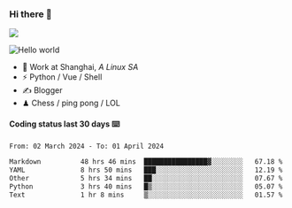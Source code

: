### Hi there 👋
![](https://komarev.com/ghpvc/?username=Xuhandsome)


<img src="https://github-readme-stats.vercel.app/api?username=XuHandsome&show_icons=true&theme=merko" alt="Hello world">

<br/>

- 🍻  Work at Shanghai, _A Linux SA_
- ⚡  Python / Vue / Shell
- ✍️  Blogger
- ♟  Chess / ping pong / LOL

#### Coding status last 30 days ⌨️

<!--START_SECTION:waka-->

```txt
From: 02 March 2024 - To: 01 April 2024

Markdown          48 hrs 46 mins  ████████████████▓░░░░░░░░   67.18 %
YAML              8 hrs 50 mins   ███░░░░░░░░░░░░░░░░░░░░░░   12.19 %
Other             5 hrs 34 mins   ██░░░░░░░░░░░░░░░░░░░░░░░   07.67 %
Python            3 hrs 40 mins   █▒░░░░░░░░░░░░░░░░░░░░░░░   05.07 %
Text              1 hr 8 mins     ▒░░░░░░░░░░░░░░░░░░░░░░░░   01.57 %
```

<!--END_SECTION:waka-->
